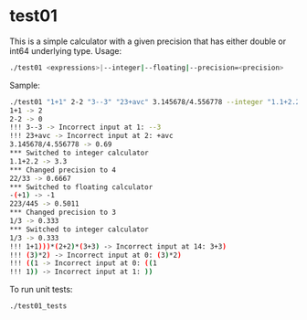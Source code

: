 # test01
This is a simple calculator with a given precision that has either double or int64 underlying type.
Usage:
```bash
./test01 <expressions>|--integer|--floating|--precision=<precision>
```

Sample:
```bash
./test01 "1+1" 2-2 "3--3" "23+avc" 3.145678/4.556778 --integer "1.1+2.2" --precision=4 22/33 --floating "-(+1)" 223/445 --precision=3 1/3 --integer 1/3 "1+1)))*(2+2)*(3+3)" "(3)*2)" "((1" "1))"
1+1 -> 2
2-2 -> 0
!!! 3--3 -> Incorrect input at 1: --3
!!! 23+avc -> Incorrect input at 2: +avc
3.145678/4.556778 -> 0.69
*** Switched to integer calculator
1.1+2.2 -> 3.3
*** Changed precision to 4
22/33 -> 0.6667
*** Switched to floating calculator
-(+1) -> -1
223/445 -> 0.5011
*** Changed precision to 3
1/3 -> 0.333
*** Switched to integer calculator
1/3 -> 0.333
!!! 1+1)))*(2+2)*(3+3) -> Incorrect input at 14: 3+3)
!!! (3)*2) -> Incorrect input at 0: (3)*2)
!!! ((1 -> Incorrect input at 0: ((1
!!! 1)) -> Incorrect input at 1: ))
```

To run unit tests:
```bash
./test01_tests
```
